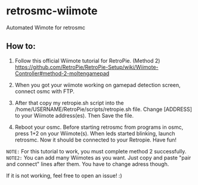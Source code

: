 # retrosmc-wiimote
Automated Wimote for retrosmc

## How to:
1. Follow this official Wiimote tutorial for RetroPie. (Method 2) https://github.com/RetroPie/RetroPie-Setup/wiki/Wiimote-Controller#method-2-moltengamepad

2. When you got your wiimote working on gamepad detection screen, connect osmc with FTP.

3. After that copy my retropie.sh script into the /home/USERNAME/RetroPie/scripts/retropie.sh file. Change [ADDRESS] to your Wiimote address(es). Then Save the file.

4. Reboot your osmc. Before starting retrosmc from programs in osmc, press 1+2 on your Wiimote(s). When leds started blinking, launch retrosmc. Now it should be connected to your Retropie. Have fun!

`NOTE:` For this tutorial to work, you must complete method 2 successfully.
`NOTE2:` You can add many Wiimotes as you want. Just copy and paste "pair and connect" lines after them. You have to change adress though.

If it is not working, feel free to open an issue! :)
